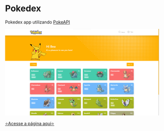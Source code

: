 # Pokedex

Pokedex app utilizando [PokeAPI](https://pokeapi.co/)

![image](readme-cover.jpg)

[⭐Acesse a página aqui⭐](https://bea-sbispo.github.io/Pokedex/)
